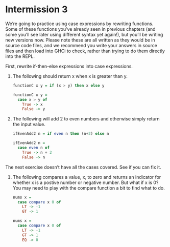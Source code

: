 Intermission 3
==============
We’re going to practice using case expressions by rewriting functions. Some of these functions you’ve already seen in previous chapters
(and some you’ll see later using different syntax yet again!), but you’ll be writing new versions now. Please note these are all written
as they would be in source code files, and we recommend you write your answers in source files and then load into GHCi to check,
rather than trying to do them directly into the REPL.

First, rewrite if-then-else expressions into case expressions.
1. The following should return x when x is greater than y.
   ```haskell
   functionC x y = if (x > y) then x else y
   ```
   ```haskell
   functionC x y = 
     case x > y of
       True -> x
       False -> y
    ```
2. The following will add 2 to even numbers and otherwise simply return the input value.
   ```haskell
   ifEvenAdd2 n = if even n then (n+2) else n
   ```
   ```haskell
   ifEvenAdd2 n =
     case even n of
       True -> n + 2
       False -> n
    ```
   
The next exercise doesn’t have all the cases covered. See if you can fix it.
1. The following compares a value, x, to zero and returns an indicator for whether x is a postive number or negative number. But
what if x is 0? You may need to play with the compare function a bit to find what to do.
   ```haskell
   nums x =
     case compare x 0 of
       LT -> -1
       GT -> 1
   ```
   ```haskell
   nums x =
     case compare x 0 of
       LT -> -1
       GT -> 1
       EQ -> 0
   ```
